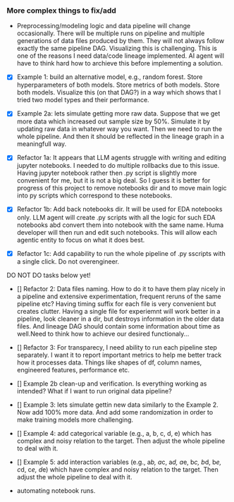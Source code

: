 ### More complex things to fix/add

- Preprocessing/modeling logic and data pipeline will change occasionally. There will be multiple runs on pipeline and multiple generations of data files produced by them. They will not always follow exactly the same pipeline DAG. Visualizing this is challenging. This is one of the reasons I need data/code lineage implemented. AI agent will have to think hard how to archieve this before implementing a solution.
- [x] Example 1: build an alternative model, e.g., random forest. Store hyperparameters of both models. Store metrics of both models. Store both models. Visualize this (on that DAG?) in a way which shows that I tried two model types and their performance.
- [x] Example 2a: lets simulate getting more raw data. Suppose that we get more data which increased out sample size by 50%. Simulate it by updating raw data in whatever way you want. Then we need to run the whole pipeline. And then it should be reflected in the lineage graph in a meaningfull way.


- [x] Refactor 1a: It appears that LLM agents struggle with writing and editing jupyter notebooks. I needed to do multiple rollbacks due to this issue. Having jupyter notebook rather then .py script is slightly more convenient for me, but it is not a big deal. So I guess it is better for progress of this project to remove notebooks dir and to move main logic into py scripts which correspond to these notebooks.
- [x] Refactor 1b: Add back notebooks dir. It will be used for EDA notebooks only. LLM agent will create .py scripts with all the logic for such EDA notebooks abd convert them into notebook with the same name. Huma developer will then run and edit such notebooks. This will allow each agentic entity to focus on what it does best.
- [x] Refactor 1c: Add capability to run the whole pipeline of .py sscripts with a single click. Do not overengineer.

DO NOT DO tasks below yet!

- [] Refactor 2: Data files naming. How to do it to have them play nicely in a pipeline and extensive experimentation, frequent reruns of the same pipeline etc? Having timing suffix for each file is very convenient but creates clutter. Having a single file for experiemnt will work better in a pipeline, look cleaner in a dir, but destroys information in the older data files. And lineage DAG should contain some information about time as well.Need to think how to achieve our desired functionaly...

- [] Refactor 3: For transparecy, I need ability to run each pipeline step separately. I want it to report important metrics to help me better track how it processes data. Things like shapes of df, column names, engineered features, performance etc.




- [] Example 2b clean-up and verification. Is everything working as intended? What if I want to run original data pipeline?
- [] Example 3: lets simulate gettin new data similarly to the Example 2. Now add 100% more data. And add some randomization in order to make training models more challenging.
- [] Example 4: add categorical variable (e.g., a, b, c, d, e) which has complex and noisy relation to the target. Then adjust the whole pipeline to deal with it.
- [] Example 5: add interaction variables (e.g., a*b, a*c, a*d, a*e, b*c, b*d, b*e, c*d, c*e, d*e) which have complex and noisy relation to the target. Then adjust the whole pipeline to deal with it.


- automating notebook runs.